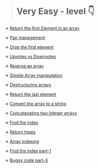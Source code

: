 > # Very Easy - level 👇

-> [Return the first Element in an array](./1.Return%20the%20first%20Element%20in%20an%20array.js)

-> [Pair management](./2.Pair%20management.js)

-> [Drop the first element](./3.Learn%20Lodash_.drop%2C%20Drop%20the%20First%20Elements%20of%20an%20Array.js)

-> [Upvotes vs Downvotes](./4.%20Upvotes%20vs%20Downvotes.js)

-> [Reverse an array](./5.%20Reverse%20an%20Array.js)

-> [Simple Array manipulation](./6.%20Simple%20Array%20Manipulation.js)

-> [Destructuring arrays](./7.Destructuring%20Arrays%201.js)

-> [Return the last element](./8.%20Return%20the%20last%20element%20in%20an%20array.js)

-> [Convert the array to a string](./9.%20Convert%20an%20array%20to%20a%20string.js)

-> [Concatenating two integer arrays](./10.%20Concatenating%20Two%20integer%20arrays.js)

-> [Find the index](./11.%20find%20the%20index.js)

-> [Return types](./12.%20Return%20Types.js)

-> [Array indexing](./13.%20Array%20Indexing.js)

-> [Find the index part-1](./14.%20Find%20the%20index(part%201).js)

-> [Buggy code part-3](./15.%20Buggy%20code(part%203).js)
